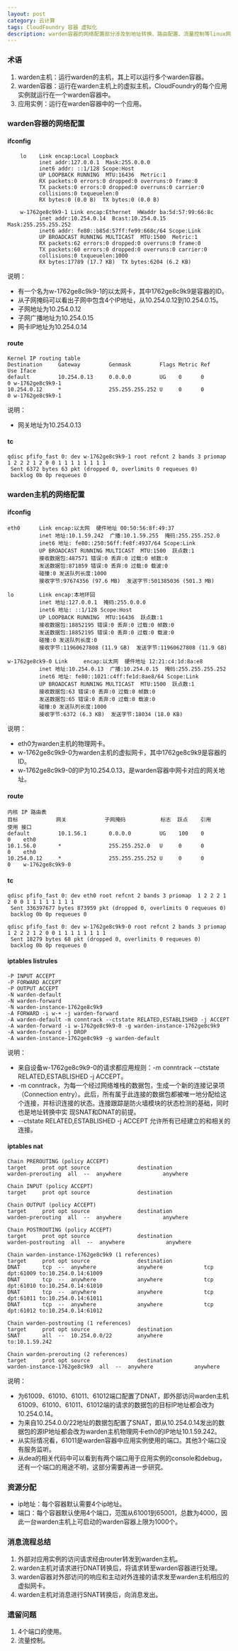```yaml
---
layout: post
category: 云计算
tags: CloudFoundry 容器 虚拟化
description: warden容器的网络配置部分涉及到地址转换、路由配置、流量控制等linux网络方面的相关知识，本文通过一个实际的配置情况来对这部分内容进行说明。
---
```


### 术语
  1. warden主机：运行warden的主机，其上可以运行多个warden容器。
  2. warden容器：运行在warden主机上的虚拟主机，CloudFoundry的每个应用实例就运行在一个warden容器中。
  3. 应用实例：运行在warden容器中的一个应用。

### warden容器的网络配置

#### ifconfig

		lo    Link encap:Local Loopback
    	      inet addr:127.0.0.1  Mask:255.0.0.0
        	  inet6 addr: ::1/128 Scope:Host
	          UP LOOPBACK RUNNING  MTU:16436  Metric:1
    	      RX packets:0 errors:0 dropped:0 overruns:0 frame:0
        	  TX packets:0 errors:0 dropped:0 overruns:0 carrier:0
	          collisions:0 txqueuelen:0
    	      RX bytes:0 (0.0 B)  TX bytes:0 (0.0 B)
    	      
		w-1762ge8c9k9-1 Link encap:Ethernet  HWaddr ba:5d:57:99:66:8c
    	      inet addr:10.254.0.14  Bcast:10.254.0.15  Mask:255.255.255.252
	          inet6 addr: fe80::b85d:57ff:fe99:668c/64 Scope:Link
    	      UP BROADCAST RUNNING MULTICAST  MTU:1500  Metric:1
        	  RX packets:62 errors:0 dropped:0 overruns:0 frame:0
	          TX packets:60 errors:0 dropped:0 overruns:0 carrier:0
    	      collisions:0 txqueuelen:1000
        	  RX bytes:17789 (17.7 KB)  TX bytes:6204 (6.2 KB)

说明：

  * 有一个名为w-1762ge8c9k9-1的以太网卡，其中1762ge8c9k9是容器的ID。
  * 从子网掩码可以看出子网中包含4个IP地址，从10.254.0.12到10.254.0.15。
  * 子网地址为10.254.0.12
  * 子网广播地址为10.254.0.15
  * 网卡IP地址为10.254.0.14

#### route
	Kernel IP routing table
	Destination     Gateway         Genmask         Flags Metric Ref    Use Iface
	default         10.254.0.13     0.0.0.0         UG    0      0        0 w-1762ge8c9k9-1
	10.254.0.12     *               255.255.255.252 U     0      0        0 w-1762ge8c9k9-1

说明：

  * 网关地址为10.254.0.13
  
#### tc
	qdisc pfifo_fast 0: dev w-1762ge8c9k9-1 root refcnt 2 bands 3 priomap  1 2 2 2 1 2 0 0 1 1 1 1 1 1 1 1
	 Sent 6372 bytes 63 pkt (dropped 0, overlimits 0 requeues 0)
	 backlog 0b 0p requeues 0

### warden主机的网络配置

#### ifconfig

	eth0      Link encap:以太网  硬件地址 00:50:56:8f:49:37
    	      inet 地址:10.1.59.242  广播:10.1.59.255  掩码:255.255.252.0
	          inet6 地址: fe80::250:56ff:fe8f:4937/64 Scope:Link
        	  UP BROADCAST RUNNING MULTICAST  MTU:1500  跃点数:1
	          接收数据包:487571 错误:0 丢弃:0 过载:0 帧数:0
    	      发送数据包:871859 错误:0 丢弃:0 过载:0 载波:0
        	  碰撞:0 发送队列长度:1000
	          接收字节:97674356 (97.6 MB)  发送字节:501385036 (501.3 MB)

	lo        Link encap:本地环回
    	      inet 地址:127.0.0.1  掩码:255.0.0.0
        	  inet6 地址: ::1/128 Scope:Host
	          UP LOOPBACK RUNNING  MTU:16436  跃点数:1
    	      接收数据包:18852195 错误:0 丢弃:0 过载:0 帧数:0
        	  发送数据包:18852195 错误:0 丢弃:0 过载:0 载波:0
        	  碰撞:0 发送队列长度:0
        	  接收字节:11960627808 (11.9 GB)  发送字节:11960627808 (11.9 GB)
        	  
	w-1762ge8ck9-0 Link 	encap:以太网  硬件地址 12:21:c4:1d:8a:e8
	          inet 地址:10.254.0.13  广播:10.254.0.15  掩码:255.255.255.252
    	      inet6 地址: fe80::1021:c4ff:fe1d:8ae8/64 Scope:Link
        	  UP BROADCAST RUNNING MULTICAST  MTU:1500  跃点数:1
	          接收数据包:63 错误:0 丢弃:0 过载:0 帧数:0
    	      发送数据包:65 错误:0 丢弃:0 过载:0 载波:0
        	  碰撞:0 发送队列长度:1000
	          接收字节:6372 (6.3 KB)  发送字节:18034 (18.0 KB)
说明：

  * eth0为warden主机的物理网卡。
  * w-1762ge8c9k9-0为warden主机的虚拟网卡，其中1762ge8c9k9是容器的ID。
  * w-1762ge8c9k9-0的IP为10.254.0.13，是warden容器中网卡对应的网关地址。

#### route

	内核 IP 路由表
	目标            网关            子网掩码           标志  跃点    引用      使用 接口
	default         10.1.56.1       0.0.0.0         UG    100    0        0    eth0
	10.1.56.0       *               255.255.252.0   U     0      0        0    eth0
	10.254.0.12     *               255.255.255.252 U     0      0        0    w-1762ge8c9k9-0

#### tc

	qdisc pfifo_fast 0: dev eth0 root refcnt 2 bands 3 priomap  1 2 2 2 1 2 0 0 1 1 1 1 1 1 1 1
	 Sent 336397677 bytes 873959 pkt (dropped 0, overlimits 0 requeues 0)
	 backlog 0b 0p requeues 0
	 
	qdisc pfifo_fast 0: dev w-1762ge8c9k9-0 root refcnt 2 bands 3 priomap  1 2 2 2 1 2 0 0 1 1 1 1 1 1 1 1
	 Sent 18279 bytes 68 pkt (dropped 0, overlimits 0 requeues 0)
	 backlog 0b 0p requeues 0
	 
#### iptables listrules

	-P INPUT ACCEPT
	-P FORWARD ACCEPT
	-P OUTPUT ACCEPT
	-N warden-default
	-N warden-forward
	-N warden-instance-1762ge8c9k9
	-A FORWARD -i w-+ -j warden-forward
	-A warden-default -m conntrack --ctstate RELATED,ESTABLISHED -j ACCEPT
	-A warden-forward -i w-1762ge8c9k9-0 -g warden-instance-1762ge8c9k9
	-A warden-forward -j DROP
	-A warden-instance-1762ge8c9k9 -g warden-default

说明：

  * 来自设备w-1762ge8c9k9-0的请求都应用规则：-m conntrack --ctstate RELATED,ESTABLISHED -j ACCEPT。
  * -m conntrack，为每一个经过网络堆栈的数据包，生成一个新的连接记录项 （Connection entry）。此后，所有属于此连接的数据包都被唯一地分配给这个连接，并标识连接的状态。连接跟踪是防火墙模块的状态检测的基础，同时也是地址转换中实 现SNAT和DNAT的前提。
  * --ctstate RELATED,ESTABLISHED -j ACCEPT 允许所有已经建立的和相关的连接。
   
#### iptables nat
	Chain PREROUTING (policy ACCEPT)
	target     prot opt source               destination
	warden-prerouting  all  --  anywhere             anywhere

	Chain INPUT (policy ACCEPT)
	target     prot opt source               destination

	Chain OUTPUT (policy ACCEPT)
	target     prot opt source               destination
	warden-prerouting  all  --  anywhere             anywhere

	Chain POSTROUTING (policy ACCEPT)
	target     prot opt source               destination
	warden-postrouting  all  --  anywhere             anywhere

	Chain warden-instance-1762ge8c9k9 (1 references)
	target     prot opt source               destination
	DNAT       tcp  --  anywhere             anywhere             tcp dpt:61009 to:10.254.0.14:61009
	DNAT       tcp  --  anywhere             anywhere             tcp dpt:61010 to:10.254.0.14:61010
	DNAT       tcp  --  anywhere             anywhere             tcp dpt:61011 to:10.254.0.14:61011
	DNAT       tcp  --  anywhere             anywhere             tcp dpt:61012 to:10.254.0.14:61012

	Chain warden-postrouting (1 references)
	target     prot opt source               destination
	SNAT       all  --  10.254.0.0/22        anywhere             to:10.1.59.242

	Chain warden-prerouting (2 references)
	target     prot opt source               destination
	warden-instance-1762ge8c9k9  all  --  anywhere             anywhere
	
说明：

  * 为61009、61010、61011、61012端口配置了DNAT，即外部访问warden主机61009、61010、61011、61012端的请求的数据包的目标IP地址都会改为10.254.0.14。
  * 为来自10.254.0.0/22地址的数据包配置了SNAT，即从10.254.0.14发出的数据包的源IP地址都会改为warden主机物理网卡eth0的IP地址10.1.59.242。
  * 从实际情况看，61011是warden容器中应用实例使用的端口。其他3个端口没有服务监听。
  * 从dea的相关代码中可以看到有两个端口用于应用实例的console和debug，还有一个端口的用途不明，这部分需要再进一步研究。
	
### 资源分配

  * ip地址：每个容器默认需要4个ip地址。
  * 端口：每个容器默认使用4个端口，范围从61001到65001，总数为4000，因此一台warden主机上可启动的warden容器上限为1000个。
  
### 消息流程总结

  1. 外部对应用实例的访问请求经由router转发到warden主机。
  2. warden主机对请求进行DNAT转换后，将请求转至warden容器进行处理。
  3. warden容器对外部访问的响应和主动对外连接的请求发至warden主机相应的虚拟网卡。
  4. warden主机对消息进行SNAT转换后，向消息发出。

### 遗留问题

  1. 4个端口的使用。
  2. 流量控制。
	
